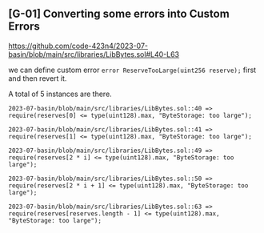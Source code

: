 
## [G-01] Converting some errors into Custom Errors

https://github.com/code-423n4/2023-07-basin/blob/main/src/libraries/LibBytes.sol#L40-L63

we can define custom error `error ReserveTooLarge(uint256 reserve);` first and then revert it. 

A total of 5 instances are there.

```
2023-07-basin/blob/main/src/libraries/LibBytes.sol::40 => require(reserves[0] <= type(uint128).max, "ByteStorage: too large");

2023-07-basin/blob/main/src/libraries/LibBytes.sol::41 => require(reserves[1] <= type(uint128).max, "ByteStorage: too large");

2023-07-basin/blob/main/src/libraries/LibBytes.sol::49 => require(reserves[2 * i] <= type(uint128).max, "ByteStorage: too large");

2023-07-basin/blob/main/src/libraries/LibBytes.sol::50 => require(reserves[2 * i + 1] <= type(uint128).max, "ByteStorage: too large");

2023-07-basin/blob/main/src/libraries/LibBytes.sol::63 => require(reserves[reserves.length - 1] <= type(uint128).max, "ByteStorage: too large");
```